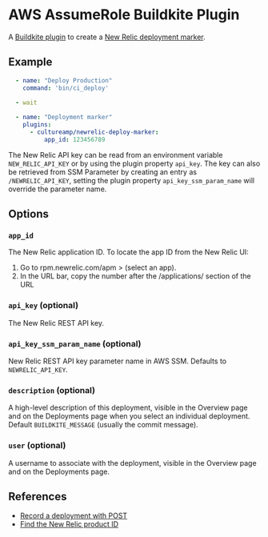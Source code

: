 AWS AssumeRole Buildkite Plugin
===============================

A [Buildkite plugin](https://buildkite.com/docs/agent/plugins) to create a [New Relic deployment marker](https://docs.newrelic.com/docs/apm/new-relic-apm/maintenance/record-deployments#post-deployment).


Example
-------

```yml
  - name: "Deploy Production"
    command: 'bin/ci_deploy'
  
  - wait

  - name: "Deployment marker"
    plugins:
      - cultureamp/newrelic-deploy-marker:
          app_id: 123456789
```

The New Relic API key can be read from an environment variable `NEW_RELIC_API_KEY` or by using the plugin property `api_key`. The key can also be retrieved from SSM Parameter by creating an entry as `/NEWRELIC_API_KEY`, setting the plugin property `api_key_ssm_param_name` will override the parameter name.

Options
-------

### `app_id`

The New Relic application ID. To locate the app ID from the New Relic UI:

1. Go to rpm.newrelic.com/apm  > (select an app).
2. In the URL bar, copy the number after the /applications/ section of the URL

### `api_key` (optional)

The New Relic REST API key.

### `api_key_ssm_param_name` (optional)

New Relic REST API key parameter name in AWS SSM. Defaults to `NEWRELIC_API_KEY`.

### `description` (optional)

A high-level description of this deployment, visible in the Overview page and on the Deployments page when you select an individual deployment. Default `BUILDKITE_MESSAGE` (usually the commit message).

### `user` (optional)

A username to associate with the deployment, visible in the Overview page and on the Deployments page.


References
----------

* [Record a deployment with POST](https://docs.newrelic.com/docs/apm/new-relic-apm/maintenance/record-deployments#post-deployment)
* [Find the New Relic product ID](https://docs.newrelic.com/docs/apis/rest-api-v2/requirements/find-product-id#apm)